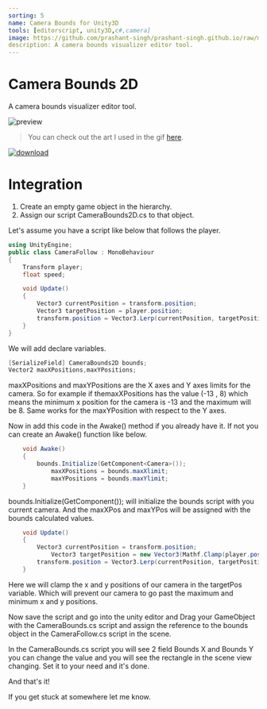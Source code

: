 ```yaml
---
sorting: 5
name: Camera Bounds for Unity3D
tools: [editorscript, unity3D,c#,camera]
image: https://github.com/prashant-singh/prashant-singh.github.io/raw/master/assets/camera-bounds-2d.PNG
description: A camera bounds visualizer editor tool.
---
```

# Camera Bounds 2D
A camera bounds visualizer editor tool.

![preview](https://github.com/prashant-singh/camera-bounds-2D/raw/master/camera%20bounds1.gif)

> You can check out the art I used in the gif [here](https://0x72.itch.io/dungeontileset-ii).

[![download](https://img.shields.io/badge/download-package-blue.svg)](https://github.com/prashant-singh/camera-bounds-2D)
# Integration

1. Create an empty game object in the hierarchy.
2. Assign our script CameraBounds2D.cs to that object.

Let's assume you have a script like below that follows the player.

```csharp
using UnityEngine;
public class CameraFollow : MonoBehaviour
{
	Transform player;
	float speed;

	void Update()
	{
		Vector3 currentPosition = transform.position;
		Vector3 targetPosition = player.position;
		transform.position = Vector3.Lerp(currentPosition, targetPosition, Time.deltaTime * speed);
	}
}
```
We will add declare variables.
```csharp
[SerializeField] CameraBounds2D bounds;
Vector2 maxXPositions,maxYPositions;
```
maxXPositions and maxYPositions are the X axes and Y axes limits for the camera.
So for example if themaxXPositions has the value (-13 , 8) which means the minimum x position for the camera is -13 and the maximum will be 8. Same works for the maxYPosition with respect to the Y axes.

Now in add this code in the Awake() method if you already have it.
If not you can create an Awake() function like below.

```csharp
	void Awake()
	{
		bounds.Initialize(GetComponent<Camera>());
        	maxXPositions = bounds.maxXlimit;
        	maxYPositions = bounds.maxYlimit;
	}
```
bounds.Initialize(GetComponent<Camera>()); will initialize the bounds script with you current camera.
And the maxXPos and maxYPos will be assigned with the bounds calculated values.

```csharp
	void Update()
	{
		Vector3 currentPosition = transform.position;
	        Vector3 targetPosition = new Vector3(Mathf.Clamp(player.position.x, maxXPositions.x, maxXPositions.y), Mathf.Clamp(player.position.y, maxYPositions.x, maxYPositions.y), currPos.z);
		transform.position = Vector3.Lerp(currentPosition, targetPosition, Time.deltaTime * speed);
	}
```
Here we will clamp the x and y positions of our camera in the targetPos variable.
Which will prevent our camera to go past the maximum and minimum x and y positions.

Now save the script and go into the unity editor and Drag your GameObject with the CameraBounds.cs script and assign the reference to the bounds object in the CameraFollow.cs script in the scene.

In the CameraBounds.cs script you will see 2 field Bounds X and Bounds Y you can change the value and you will see the rectangle in the scene view changing.
Set it to your need and it's done.

And that's it!

If you get stuck at somewhere let me know.
